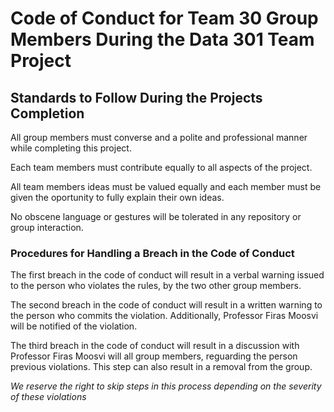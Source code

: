 # Code of Conduct for Team 30 Group Members During the Data 301 Team Project

## Standards to Follow During the Projects Completion

All group members must converse and a polite and professional manner while completing this project.

Each team members must contribute equally to all aspects of the project.

All team members ideas must be valued equally and each member must be given the oportunity to fully explain their own ideas.

No obscene language or gestures will be tolerated in any repository or group interaction.

### Procedures for Handling a Breach in the Code of Conduct

The first breach in the code of conduct will result in a verbal warning issued to the person who violates the rules, by the two other group members.

The second breach in the code of conduct will result in a written warning to the person who commits the violation. Additionally, Professor Firas Moosvi will be notified of the violation.

The third breach in the code of conduct will result in a discussion with Professor Firas Moosvi will all group members, reguarding the person previous violations. This step can also result in a removal from the group.

*We reserve the right to skip steps in this process depending on the severity of these violations*



